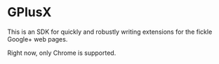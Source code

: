GPlusX
======

This is an SDK for quickly and robustly writing extensions for the fickle
Google+ web pages.

Right now, only Chrome is supported.


